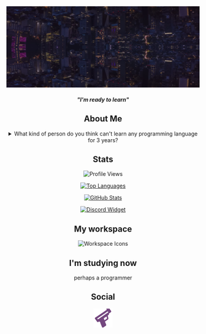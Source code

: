 <div align="center">
  <a href="https://guns.lol/ghfakegh1337">
    <img src="./Background.png" alt="Header" />
  </a>

  #### *"I'm ready to learn"*

  ## About Me

  <details><summary>What kind of person do you think can't learn any programming language for 3 years?</summary>That's me. 😢</details>

  ## Stats
  
  ![Profile Views](https://komarev.com/ghpvc/?username=ghfakegh1337&label=Profile%20views&color=2f2f2f&labelColor=2f2f2f&style=flat-square)

  [![Top Languages](https://github-readme-stats.vercel.app/api/top-langs/?username=ghfakegh1337&title_color=ffffff&icon_color=ffffff&text_color=ffffff&bg_color=2f2f2f&hide_border=true&layout=compact&hide=batchfile,c#)](https://github.com/ghfakegh1337)

  [![GitHub Stats](https://github-readme-stats.vercel.app/api?username=ghfakegh1337&show_icons=true&title_color=ffffff&icon_color=ffffff&text_color=ffffff&bg_color=2f2f2f&hide_border=true)](https://github.com/ghfakegh1337)

  [![Discord Widget](https://discord.c99.nl/widget/theme-1/1216658270538698814.png)](https://discord.c99.nl/widget/theme-1/1216658270538698814.png)

  ## My workspace

  ![Workspace Icons](https://skillicons.dev/icons?i=windows,linux)

  ## I'm studying now
  perhaps a programmer

  ## Social

  [![Guns.lol](./gunslol.png)](https://guns.lol/ghfakegh1337)
</div>
